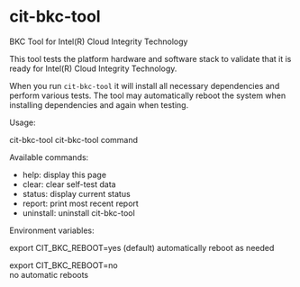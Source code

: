 cit-bkc-tool
============

BKC Tool for Intel(R) Cloud Integrity Technology

This tool tests the platform hardware and software stack to validate that
it is ready for Intel(R) Cloud Integrity Technology.

When you run `cit-bkc-tool` it will install all necessary dependencies and
perform various tests. The tool may automatically reboot the system when
installing dependencies and again when testing.

Usage:

 cit-bkc-tool
 cit-bkc-tool command

Available commands:

* help:         display this page
* clear:        clear self-test data
* status:       display current status
* report:       print most recent report
* uninstall:    uninstall cit-bkc-tool

Environment variables:

export CIT_BKC_REBOOT=yes
       (default) automatically reboot as needed

export CIT_BKC_REBOOT=no        
       no automatic reboots
